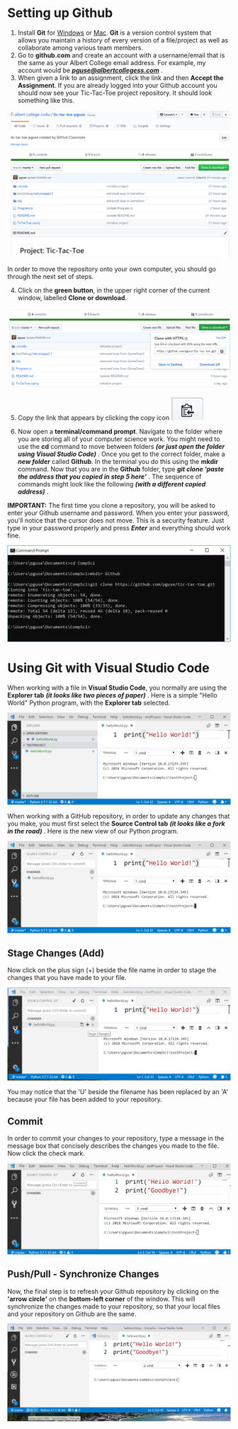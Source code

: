 # Setting up Github

1. Install **Git** for [Windows](https://git-scm.com/download/win) or [Mac](https://git-scm.com/download/mac).  **Git** is a version control system that allows you maintain a history of every version of a file/project as well as collaborate among various team members.
2. Go to **github.com** and create an account with a username/email that is the same as your Albert College email address.  For example, my account would be ***pguse@albertcollegess.com*** .
3. When given a link to an assignment, click the link and then **Accept the Assignment**.  If you are already logged into your Github account you should now see your Tic-Tac-Toe project repository.  It should look something like this.

![](images/ProjectTicTacToe.PNG)

In order to move the repository onto your own computer, you should go through the next set of steps.

4. Click on the **green button**, in the upper right corner of the current window, labelled **Clone or download**.

![](images/CloneOrDownload.PNG)

5. Copy the link that appears by clicking the copy icon ![](images/CopyButton.PNG)

6. Now open a **terminal/command prompt**.  Navigate to the folder where you are storing all of your computer science work.  You might need to use the **cd** command to move between folders ***(or just open the folder using Visual Studio Code)*** .  Once you get to the correct folder, make a ***new folder*** called **Github**.  In the terminal you do this using the **mkdir** command. Now that you are in the **Github** folder, type ***git clone 'paste the address that you copied in step 5 here'*** .  The sequence of commands might look like the following ***(with a different copied address)*** . 

**IMPORTANT:**  The first time you clone a repository, you will be asked to enter your Github username and password.  When you enter your password, you'll notice that the cursor does not move.  This is a security feature.  Just type in your password properly and press ***Enter*** and everything should work fine.

![](images/CommandPrompt.PNG)

# Using Git with Visual Studio Code

When working with a file in **Visual Studio Code**, you normally are using the **Explorer tab** ***(it looks like two pieces of paper)*** .  Here is a simple "Hello World" Python program, with the **Explorer tab** selected.

![](images/VSCodeExplorerTab.PNG)

When working with a GitHub repository, in order to update any changes that you make, you must first select the **Source Control tab** ***(it looks like a fork in the road)*** .  Here is the new view of our Python program.

![](images/VSCodeSourceControlTab.PNG)

## Stage Changes (Add)

Now click on the plus sign (+) beside the file name in order to stage the changes that you have made to your file.

![](images/VSCodeStageChanges.png)

You may notice that the 'U' beside the filename has been replaced by an 'A' because your file has been added to your repository.

## Commit

In order to commit your changes to your repository, type a message in the message box that concisely describes the changes you made to the file.  Now click the check mark.

![](images/VSCodeCommit.png)

## Push/Pull - Synchronize Changes

Now, the final step is to refresh your Github repository by clicking on the **'arrow circle'** on the **bottom-left corner** of the window.  This will synchronize the changes made to your repository, so that your local files and your repository on Github are the same.

![](images/VSCodeSynchronize.png)
